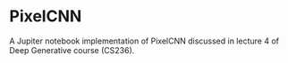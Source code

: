 # PixelCNN
A Jupiter notebook implementation of PixelCNN discussed in lecture 4 of Deep Generative course (CS236).
